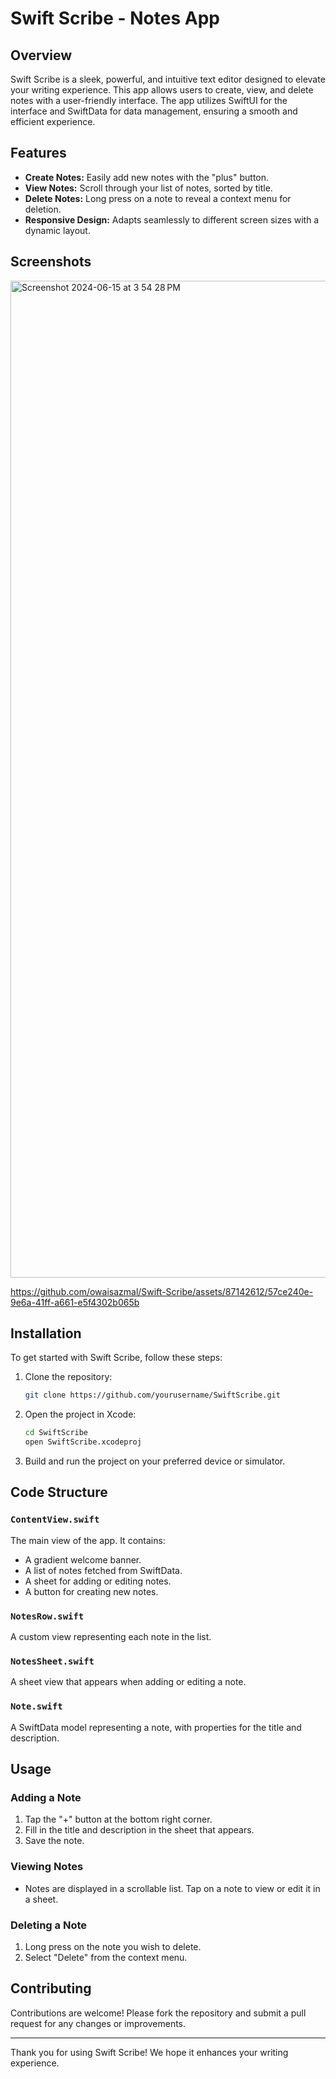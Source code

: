 # Swift Scribe - Notes App

## Overview
Swift Scribe is a sleek, powerful, and intuitive text editor designed to elevate your writing experience. This app allows users to create, view, and delete notes with a user-friendly interface. The app utilizes SwiftUI for the interface and SwiftData for data management, ensuring a smooth and efficient experience.

## Features
- **Create Notes:** Easily add new notes with the "plus" button.
- **View Notes:** Scroll through your list of notes, sorted by title.
- **Delete Notes:** Long press on a note to reveal a context menu for deletion.
- **Responsive Design:** Adapts seamlessly to different screen sizes with a dynamic layout.

## Screenshots
<img width="1595" alt="Screenshot 2024-06-15 at 3 54 28 PM" src="https://github.com/owaisazmal/Swift-Scribe/assets/87142612/ca4f3d3c-71f7-4ceb-9e29-504543427430">

https://github.com/owaisazmal/Swift-Scribe/assets/87142612/57ce240e-9e6a-41ff-a661-e5f4302b065b



## Installation
To get started with Swift Scribe, follow these steps:

1. Clone the repository:
    ```sh
    git clone https://github.com/yourusername/SwiftScribe.git
    ```

2. Open the project in Xcode:
    ```sh
    cd SwiftScribe
    open SwiftScribe.xcodeproj
    ```

3. Build and run the project on your preferred device or simulator.

## Code Structure
### `ContentView.swift`
The main view of the app. It contains:
- A gradient welcome banner.
- A list of notes fetched from SwiftData.
- A sheet for adding or editing notes.
- A button for creating new notes.

### `NotesRow.swift`
A custom view representing each note in the list.

### `NotesSheet.swift`
A sheet view that appears when adding or editing a note.

### `Note.swift`
A SwiftData model representing a note, with properties for the title and description.

## Usage
### Adding a Note
1. Tap the "+" button at the bottom right corner.
2. Fill in the title and description in the sheet that appears.
3. Save the note.

### Viewing Notes
- Notes are displayed in a scrollable list. Tap on a note to view or edit it in a sheet.

### Deleting a Note
1. Long press on the note you wish to delete.
2. Select "Delete" from the context menu.

## Contributing
Contributions are welcome! Please fork the repository and submit a pull request for any changes or improvements.

---

Thank you for using Swift Scribe! We hope it enhances your writing experience.
